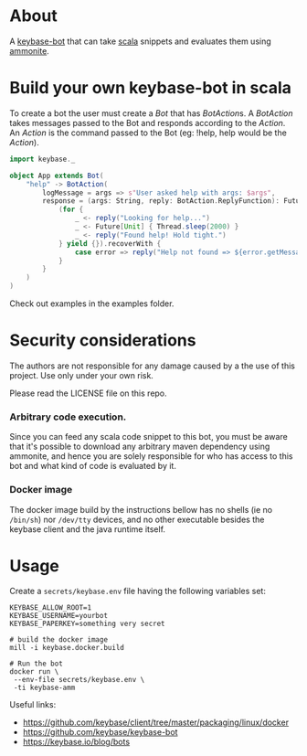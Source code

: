 # About

A [keybase-bot](https://keybasebots.com/) that can take [scala](https://scala-lang.org) 
snippets and evaluates them using [ammonite](https://ammonite.io/).

# Build your own keybase-bot in scala

To create a bot the user must create a *Bot* that has *BotAction*s. A *BotAction* takes messages passed to the Bot and responds according to the *Action*. An *Action* is the command passed to the Bot (eg: !help, help would be the *Action*).

```scala
import keybase._

object App extends Bot(
    "help" -> BotAction(
        logMessage = args => s"User asked help with args: $args",
        response = (args: String, reply: BotAction.ReplyFunction): Future[Unit] = {
            (for {
                _ <- reply("Looking for help...")
                _ <- Future[Unit] { Thread.sleep(2000) }
                _ <- reply("Found help! Hold tight.")
            } yield {}).recoverWith {
                case error => reply("Help not found => ${error.getMessage}")
            }
        }
    )
)
```

Check out examples in the examples folder.

# Security considerations

The authors are not responsible for any damage caused by a the use
of this project. Use only under your own risk. 

Please read the LICENSE file on this repo.

### Arbitrary code execution.

Since you can feed any scala code snippet to this bot, you must be aware that
it's possible to download any arbitrary maven dependency using ammonite, 
and hence you are solely responsible for who has access to this bot and what
kind of code is evaluated by it.

### Docker image

The docker image build by the instructions bellow 
has no shells (ie no `/bin/sh`) nor `/dev/tty` devices, 
and no other executable besides the keybase client and the java runtime itself.

# Usage

Create a `secrets/keybase.env` file
having the following variables set:

```
KEYBASE_ALLOW_ROOT=1
KEYBASE_USERNAME=yourbot
KEYBASE_PAPERKEY=something very secret
```

```shell
# build the docker image
mill -i keybase.docker.build

# Run the bot
docker run \
 --env-file secrets/keybase.env \
 -ti keybase-amm
```

Useful links:

- https://github.com/keybase/client/tree/master/packaging/linux/docker
- https://github.com/keybase/keybase-bot
- https://keybase.io/blog/bots
